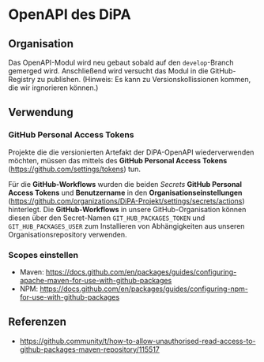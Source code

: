 # OpenAPI des DiPA

## Organisation

Das OpenAPI-Modul wird neu gebaut sobald auf den `develop`-Branch gemerged wird. Anschließend wird versucht das Modul in die GitHub-Registry zu publishen. (Hinweis: Es kann zu Versionskollissionen kommen, die wir irgnorieren können.)

## Verwendung

### GitHub Personal Access Tokens

Projekte die die versionierten Artefakt der DiPA-OpenAPI wiederverwenden möchten, müssen das mittels des **GitHub Personal Access Tokens** (https://github.com/settings/tokens) tun.

Für die **GitHub-Workflows** wurden die beiden _Secrets_ **GitHub Personal Access Tokens** und **Benutzername** in den **Organisationseinstellungen** (https://github.com/organizations/DiPA-Projekt/settings/secrets/actions) hinterlegt. Die **GitHub-Workflows** in unsere GitHub-Organisation können diesen über den Secret-Namen `GIT_HUB_PACKAGES_TOKEN` und  `GIT_HUB_PACKAGES_USER` zum Installieren von Abhängigkeiten aus unseren Organisationsrepository verwenden.

### Scopes einstellen

- Maven: https://docs.github.com/en/packages/guides/configuring-apache-maven-for-use-with-github-packages
- NPM: https://docs.github.com/en/packages/guides/configuring-npm-for-use-with-github-packages

## Referenzen

- https://github.community/t/how-to-allow-unauthorised-read-access-to-github-packages-maven-repository/115517

